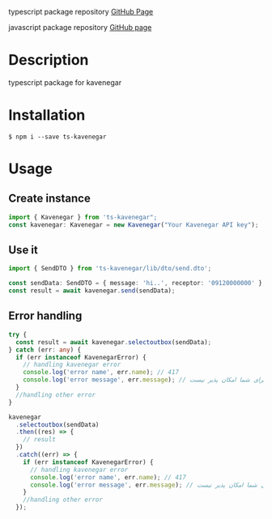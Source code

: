 typescript package repository [GitHub Page](https://github.com/keshvarideveloper/ts-kavenegar)

javascript package repository [GitHub page](https://github.com/KaveNegar/kavenegar-node)

# Description

typescript package for kavenegar

# Installation

```
$ npm i --save ts-kavenegar
```

# Usage

## Create instance

```typescript
import { Kavenegar } from 'ts-kavenegar";
const kavenegar: Kavenegar = new Kavenegar("Your Kavenegar API key");
```

## Use it

```typescript
import { SendDTO } from 'ts-kavenegar/lib/dto/send.dto';

const sendData: SendDTO = { message: 'hi..', receptor: '09120000000' };
const result = await kavenegar.send(sendData);
```

## Error handling

```typescript
try {
  const result = await kavenegar.selectoutbox(sendData);
} catch (err: any) {
  if (err instanceof KavenegarError) {
    // handling kavenegar error
    console.log('error name', err.name); // 417
    console.log('error message', err.message); // دسترسی به اطلاعات مورد نظر برای شما امکان پذیر نیست
  }
  //handling other error
}
```

```typescript
kavenegar
  .selectoutbox(sendData)
  .then((res) => {
    // result
  })
  .catch((err) => {
    if (err instanceof KavenegarError) {
      // handling kavenegar error
      console.log('error name', err.name); // 417
      console.log('error message', err.message); // دسترسی به اطلاعات مورد نظر برای شما امکان پذیر نیست
    }
    //handling other error
  });
```
